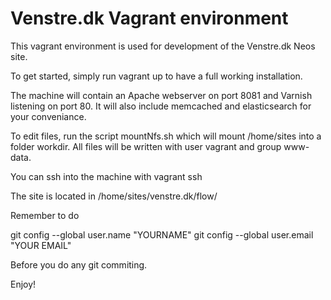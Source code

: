 Venstre.dk Vagrant environment
==============================


This vagrant environment is used for development of the Venstre.dk Neos site. 

To get started, simply run vagrant up to have a full working installation.

The machine will contain an Apache webserver on port 8081 and Varnish listening on port 80. 
It will also include memcached and elasticsearch for your conveniance.

To edit files, run the script mountNfs.sh which will mount /home/sites into a folder workdir. 
All files will be written with user vagrant and group www-data.

You can ssh into the machine with vagrant ssh

The site is located in /home/sites/venstre.dk/flow/

Remember to do 

git config --global user.name "YOURNAME"
git config --global user.email "YOUR EMAIL"

Before you do any git commiting.

Enjoy!
